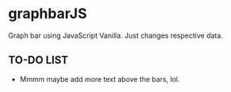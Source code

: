 # graphbarJS
Graph bar using JavaScript Vanilla. Just changes respective data.

## TO-DO LIST
- Mmmm maybe add more text above the bars, lol.
